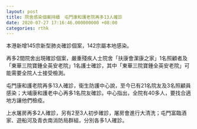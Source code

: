 ```yaml
---
layout: post
title: 院舍感染個案持續　屯門康和護老院再多13人確診
date: 2020-07-27 17:16:46.000000000 +08:00
categories: rthk
---
```


本港新增145宗新型肺炎確診個案，142宗屬本地感染。

再多2間院舍出現確診個案，嚴重殘疾人士院舍「扶康會潔康之家」1名照顧者及「東華三院寶鍾全英安老院」1名護士確診，其中「東華三院寶鍾全英安老院」可能需要全院人士接受檢測。

屯門康和護老院再多13人確診，衞生防護中心說，至今已有21名院友及3名照顧員感染；大埔康和護老中心再多1名院友確診。中心指出，全院有40多人，要找合適地方讓他們檢疫。

上水屠房再多2人確診，另有2至3人初步確診，屠房會進行大清洗；屯門富臨酒家、遊船河及青衣南消防局群組，分別各多1人確診。
